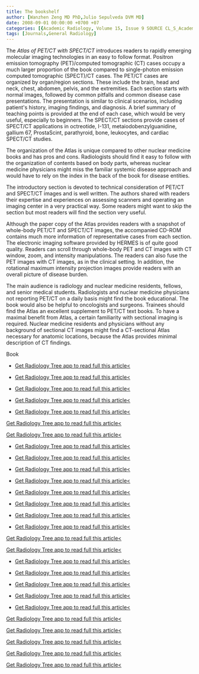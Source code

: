 ```yaml
---
title: The bookshelf
author: [Wanzhen Zeng MD PhD,Julio Sepulveda DVM MD]
date: 2008-09-01 00:00:00 +0700 +07
categories: [{Academic Radiology, Volume 15, Issue 9 SOURCE CL_S_AcademicRadiologyVolume15Issue9 1}]
tags: [Journals,General Radiology]
---
```

The _Atlas of PET/CT with SPECT/CT_ introduces readers to rapidly emerging molecular imaging technologies in an easy to follow format. Positron emission tomography (PET)/computed tomographic (CT) cases occupy a much larger proportion of the book compared to single-photon emission computed tomographic (SPECT)/CT cases. The PET/CT cases are organized by organ/region sections. These include the brain, head and neck, chest, abdomen, pelvis, and the extremities. Each section starts with normal images, followed by common pitfalls and common disease case presentations. The presentation is similar to clinical scenarios, including patient's history, imaging findings, and diagnosis. A brief summary of teaching points is provided at the end of each case, which would be very useful, especially to beginners. The SPECT/CT sections provide cases of SPECT/CT applications in octreotide, I-131, metaiodobenzylguanidine, gallium 67, ProstaScint, parathyroid, bone, leukocytes, and cardiac SPECT/CT studies.

The organization of the Atlas is unique compared to other nuclear medicine books and has pros and cons. Radiologists should find it easy to follow with the organization of contents based on body parts, whereas nuclear medicine physicians might miss the familiar systemic disease approach and would have to rely on the index in the back of the book for disease entities.

The introductory section is devoted to technical consideration of PET/CT and SPECT/CT images and is well written. The authors shared with readers their expertise and experiences on assessing scanners and operating an imaging center in a very practical way. Some readers might want to skip the section but most readers will find the section very useful.

Although the paper copy of the Atlas provides readers with a snapshot of whole-body PET/CT and SPECT/CT images, the accompanied CD-ROM contains much more information of representative cases from each section. The electronic imaging software provided by HERMES is of quite good quality. Readers can scroll through whole-body PET and CT images with CT window, zoom, and intensity manipulations. The readers can also fuse the PET images with CT images, as in the clinical setting. In addition, the rotational maximum intensity projection images provide readers with an overall picture of disease burden.

The main audience is radiology and nuclear medicine residents, fellows, and senior medical students. Radiologists and nuclear medicine physicians not reporting PET/CT on a daily basis might find the book educational. The book would also be helpful to oncologists and surgeons. Trainees should find the Atlas an excellent supplement to PET/CT text books. To have a maximal benefit from Atlas, a certain familiarity with sectional imaging is required. Nuclear medicine residents and physicians without any background of sectional CT images might find a CT-sectional Atlas necessary for anatomic locations, because the Atlas provides minimal description of CT findings.

Book

- [Get Radiology Tree app to read full this article<](https://clinicalpub.com/app)

- [Get Radiology Tree app to read full this article<](https://clinicalpub.com/app)

- [Get Radiology Tree app to read full this article<](https://clinicalpub.com/app)

- [Get Radiology Tree app to read full this article<](https://clinicalpub.com/app)

- [Get Radiology Tree app to read full this article<](https://clinicalpub.com/app)


[Get Radiology Tree app to read full this article<](https://clinicalpub.com/app)

[Get Radiology Tree app to read full this article<](https://clinicalpub.com/app)

- [Get Radiology Tree app to read full this article<](https://clinicalpub.com/app)

- [Get Radiology Tree app to read full this article<](https://clinicalpub.com/app)

- [Get Radiology Tree app to read full this article<](https://clinicalpub.com/app)

- [Get Radiology Tree app to read full this article<](https://clinicalpub.com/app)

- [Get Radiology Tree app to read full this article<](https://clinicalpub.com/app)

- [Get Radiology Tree app to read full this article<](https://clinicalpub.com/app)

- [Get Radiology Tree app to read full this article<](https://clinicalpub.com/app)

- [Get Radiology Tree app to read full this article<](https://clinicalpub.com/app)


[Get Radiology Tree app to read full this article<](https://clinicalpub.com/app)

[Get Radiology Tree app to read full this article<](https://clinicalpub.com/app)

- [Get Radiology Tree app to read full this article<](https://clinicalpub.com/app)

- [Get Radiology Tree app to read full this article<](https://clinicalpub.com/app)

- [Get Radiology Tree app to read full this article<](https://clinicalpub.com/app)

- [Get Radiology Tree app to read full this article<](https://clinicalpub.com/app)

- [Get Radiology Tree app to read full this article<](https://clinicalpub.com/app)


[Get Radiology Tree app to read full this article<](https://clinicalpub.com/app)

[Get Radiology Tree app to read full this article<](https://clinicalpub.com/app)

[Get Radiology Tree app to read full this article<](https://clinicalpub.com/app)

[Get Radiology Tree app to read full this article<](https://clinicalpub.com/app)

[Get Radiology Tree app to read full this article<](https://clinicalpub.com/app)